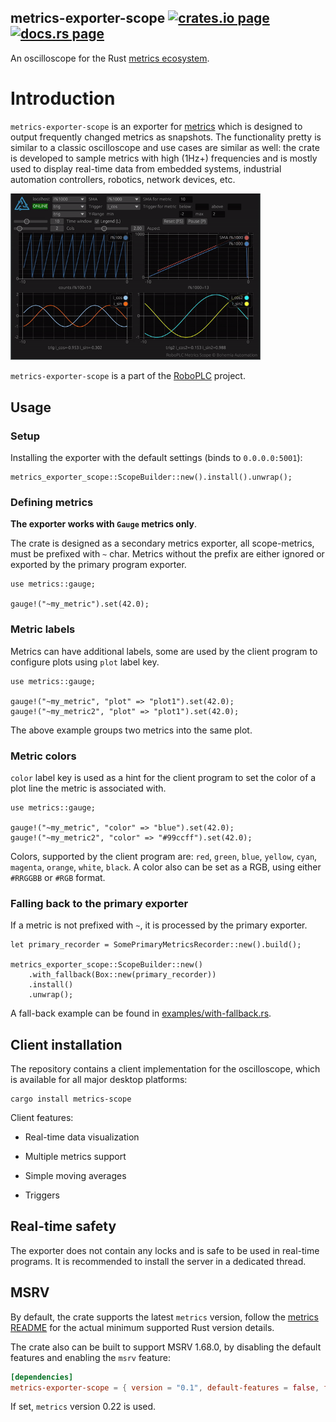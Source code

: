 <h2>
  metrics-exporter-scope
  <a href="https://crates.io/crates/metrics-exporter-scope"><img alt="crates.io page" src="https://img.shields.io/crates/v/metrics-exporter-scope.svg"></img></a>
  <a href="https://docs.rs/metrics-exporter-scope"><img alt="docs.rs page" src="https://docs.rs/metrics-exporter-scope/badge.svg"></img></a>
</h2>

An oscilloscope for the Rust [metrics
ecosystem](https://github.com/metrics-rs/metrics).

# Introduction

`metrics-exporter-scope` is an exporter for
[metrics](https://crates.io/crates/metrics) which is designed to output
frequently changed metrics as snapshots. The functionality pretty is similar to
a classic oscilloscope and use cases are similar as well: the crate is
developed to sample metrics with high (1Hz+) frequencies and is mostly used to
display real-time data from embedded systems, industrial automation
controllers, robotics, network devices, etc.

<img src="https://raw.githubusercontent.com/roboplc/metrics-exporter-scope/main/scope.gif"
width="400" />

`metrics-exporter-scope` is a part of the [RoboPLC](https://roboplc.com)
project.

## Usage

### Setup

Installing the exporter with the default settings (binds to `0.0.0.0:5001`):

```rust,no_run
metrics_exporter_scope::ScopeBuilder::new().install().unwrap();
```

### Defining metrics

**The exporter works with `Gauge` metrics only**.

The crate is designed as a secondary metrics exporter, all scope-metrics, must
be prefixed with `~` char. Metrics without the prefix are either ignored or
exported by the primary program exporter.

```rust,no_run
use metrics::gauge;

gauge!("~my_metric").set(42.0);
```

### Metric labels

Metrics can have additional labels, some are used by the client program to
configure plots using `plot` label key.

```rust,no_run
use metrics::gauge;

gauge!("~my_metric", "plot" => "plot1").set(42.0);
gauge!("~my_metric2", "plot" => "plot1").set(42.0);
```

The above example groups two metrics into the same plot.

### Metric colors

`color` label key is used as a hint for the client program to set the color of
a plot line the metric is associated with.

```rust,no_run
use metrics::gauge;

gauge!("~my_metric", "color" => "blue").set(42.0);
gauge!("~my_metric2", "color" => "#99ccff").set(42.0);
```

Colors, supported by the client program are: `red`, `green`, `blue`, `yellow`,
`cyan`, `magenta`, `orange`, `white`, `black`. A color also can be set as a
RGB, using either `#RRGGBB` or `#RGB` format.

### Falling back to the primary exporter

If a metric is not prefixed with `~`, it is processed by the primary exporter.

```rust,ignore
let primary_recorder = SomePrimaryMetricsRecorder::new().build();

metrics_exporter_scope::ScopeBuilder::new()
    .with_fallback(Box::new(primary_recorder))
    .install()
    .unwrap();
```

A fall-back example can be found in
[examples/with-fallback.rs](https://github.com/roboplc/metrics-exporter-scope/blob/main/examples/with-fallback.rs).

## Client installation

The repository contains a client implementation for the oscilloscope, which is
available for all major desktop platforms:

```shell
cargo install metrics-scope
```

Client features:

* Real-time data visualization

* Multiple metrics support

* Simple moving averages

* Triggers

## Real-time safety

The exporter does not contain any locks and is safe to be used in real-time
programs. It is recommended to install the server in a dedicated thread.

## MSRV

By default, the crate supports the latest `metrics` version, follow the
[metrics README](https://github.com/metrics-rs/metrics) for the actual minimum
supported Rust version details.

The crate also can be built to support MSRV 1.68.0, by disabling the default
features and enabling the `msrv` feature:

```toml
[dependencies]
metrics-exporter-scope = { version = "0.1", default-features = false, features = ["msrv"] }
```

If set, `metrics` version 0.22 is used.
